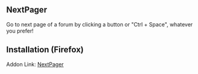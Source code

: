 ## NextPager
Go to next page of a forum by clicking a button or "Ctrl + Space", whatever you prefer!
## Installation (Firefox)
Addon Link: [NextPager](https://addons.mozilla.org/en-US/firefox/addon/goto_nextpage)
